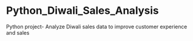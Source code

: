 # Python_Diwali_Sales_Analysis

Python project- Analyze Diwali sales data to improve customer experience and sales


